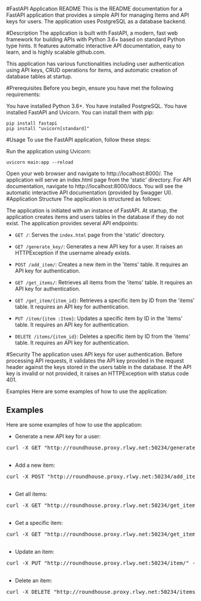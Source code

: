#FastAPI Application README
This is the README documentation for a FastAPI application that provides a simple API for managing Items and API keys for users. The application uses PostgreSQL as a database backend.

#Description
The application is built with FastAPI, a modern, fast web framework for building APIs with Python 3.6+ based on standard Python type hints. It features automatic interactive API documentation, easy to learn, and is highly scalable github.com.

This application has various functionalities including user authentication using API keys, CRUD operations for items, and automatic creation of database tables at startup.

#Prerequisites
Before you begin, ensure you have met the following requirements:

You have installed Python 3.6+.
You have installed PostgreSQL.
You have installed FastAPI and Uvicorn. You can install them with pip:
```
pip install fastapi
pip install "uvicorn[standard]"
```
#Usage
To use the FastAPI application, follow these steps:

Run the application using Uvicorn:
```
uvicorn main:app --reload
```
Open your web browser and navigate to http://localhost:8000/. The application will serve an index.html page from the 'static' directory.
For API documentation, navigate to http://localhost:8000/docs. You will see the automatic interactive API documentation (provided by Swagger UI).
#Application Structure
The application is structured as follows:

The application is initiated with an instance of FastAPI.
At startup, the application creates items and users tables in the database if they do not exist.
The application provides several API endpoints:
* `GET /`: Serves the `index.html` page from the 'static' directory.

* `GET /generate_key/`: Generates a new API key for a user. It raises an HTTPException if the username already exists.

* `POST /add_item/`: Creates a new item in the 'items' table. It requires an API key for authentication.

* `GET /get_items/`: Retrieves all items from the 'items' table. It requires an API key for authentication.

* `GET /get_item/{item_id}`: Retrieves a specific item by ID from the 'items' table. It requires an API key for authentication.

* `PUT /item/{item :Item}`: Updates a specific item by ID in the 'items' table. It requires an API key for authentication.

* `DELETE /items/{item_id}`: Deletes a specific item by ID from the 'items' table. It requires an API key for authentication.


#Security
The application uses API keys for user authentication. Before processing API requests, it validates the API key provided in the request header against the keys stored in the users table in the database. If the API key is invalid or not provided, it raises an HTTPException with status code 401.

Examples
Here are some examples of how to use the application:

<h2>Examples</h2>
        <p>Here are some examples of how to use the application:</p>
        <ul>
            <li>Generate a new API key for a user:</li>
        </ul>
        <div class="code">
            <pre>
curl -X GET "http://roundhouse.proxy.rlwy.net:50234/generate_key/?user_name=johndoe"
            </pre>
        </div>
        <ul start="2">
            <li>Add a new item:</li>
        </ul>
        <div class="code">
            <pre>
curl -X POST "http://roundhouse.proxy.rlwy.net:50234/add_item/" -H  "accept: application/json" -H  "Content-Type: application/json" -d "{\"name\":\"item1\",\"price\":10}"
            </pre>
        </div>
        <ul start="3">
            <li>Get all items:</li>
        </ul>
        <div class="code">
            <pre>
curl -X GET "http://roundhouse.proxy.rlwy.net:50234/get_items/"
            </pre>
        </div>
        <ul start="4">
            <li>Get a specific item:</li>
        </ul>
        <div class="code">
            <pre>
curl -X GET "http://roundhouse.proxy.rlwy.net:50234/get_item/1"
            </pre>
        </div>
        <ul start="5">
            <li>Update an item:</li>
        </ul>
        <div class="code">
            <pre>
curl -X PUT "http://roundhouse.proxy.rlwy.net:50234/item/" -H  "accept: application/json" -H  "Content-Type: application/json" -d "{\"name\":\"item2\",\"price\":20}"
            </pre>
        </div>
        <ul start="6">
            <li>Delete an item:</li>
        </ul>
        <div class="code">
            <pre>
curl -X DELETE "http://roundhouse.proxy.rlwy.net:50234/items/1"
            </pre>
        </div>
    </div>